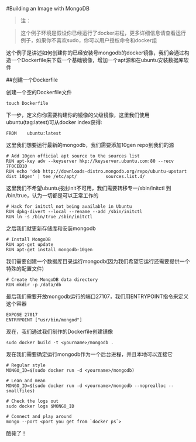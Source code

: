 #Building an Image with MongoDB

>注：

>这个例子环境是假设你已经运行了docker进程，更多详细信息请查看运行例子，如果你不喜欢sudo，你可以用户授权命令和docker组

这个例子是讲述如何创建你的已经安装号mongodb的docker镜像，我们会通过构造一个Dockerfile来下载一个基础镜像，增加一个apt源和在ubuntu安装数据库软件

##创建一个Dockerfile

创建一个空的Dockerfile文件

	touch Dockerfile
	
下一步，定义你你需要构建你的镜像的父级镜像，这里我们使用ubuntu(tag:latest)可从docker index获得:

	FROM    ubuntu:latest
	
这里我们想要运行最新的mongodb，我们需要添加10gen repo到我们的源

	# Add 10gen official apt source to the sources list
	RUN apt-key adv --keyserver hkp://keyserver.ubuntu.com:80 --recv 7F0CEB10
	RUN echo 'deb http://downloads-distro.mongodb.org/repo/ubuntu-upstart dist 10gen' | tee /etc/apt/			sources.list.d/
	
这里我们不希望ubuntu报出init不可用，我们需要转移专一/sbin/initctl 到 /bin/true，认为一切都是可以正常工作的

	# Hack for initctl not being available in Ubuntu
	RUN dpkg-divert --local --rename --add /sbin/initctl
	RUN ln -s /bin/true /sbin/initctl
	
之后我们就更新存储库和安装mongodb

	# Install MongoDB
	RUN apt-get update
	RUN apt-get install mongodb-10gen
	
我们需要创建一个数据库目录运行mongodb(因为我们希望它运行还需要提供一个特殊的配置文件)

	# Create the MongoDB data directory
	RUN mkdir -p /data/db
	
最后我们需要开放mongodb运行的端口27107，我们用ENTRYPOINT指令来定义这个容器

	EXPOSE 27017
	ENTRYPOINT ["usr/bin/mongod"]
	
现在，我们通过我们制作的Dockerfile创建镜像

	sudo docker build -t <yourname>/mongodb .
	
现在我们需要确定运行mongodb作为一个后台进程，并且本地可以连接它

	# Regular style
	MONGO_ID=$(sudo docker run -d <yourname>/mongodb)
	
	# Lean and mean
	MONGO_ID=$(sudo docker run -d <yourname>/mongodb --noprealloc --smallfiles)
	
	# Check the logs out
	sudo docker logs $MONGO_ID

	# Connect and play around
	mongo --port <port you get from `docker ps`>
	
酷毙了！